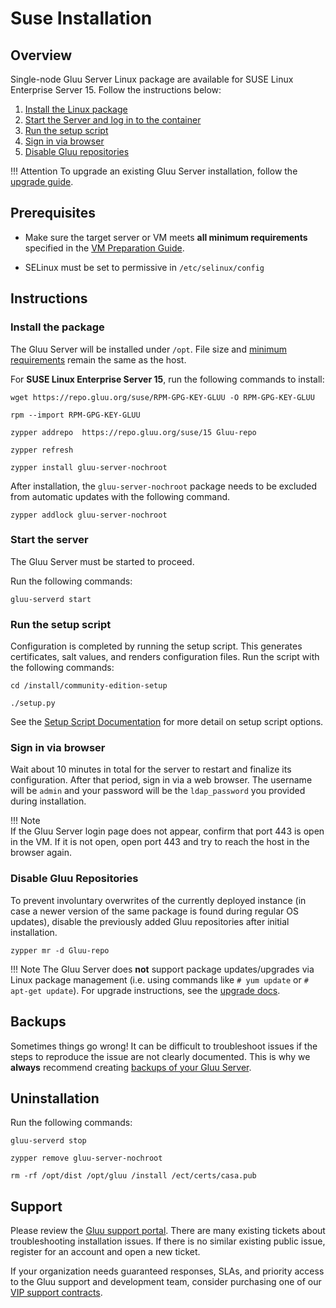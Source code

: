 # Suse Installation 
## Overview
Single-node Gluu Server Linux package are available for SUSE Linux Enterprise Server 15. Follow the instructions below: 

1. [Install the Linux package](#install-the-package)
2. [Start the Server and log in to the container](#start-the-server-and-log-in)
3. [Run the setup script](#run-the-setup-script)
4. [Sign in via browser](#sign-in-via-browser)
5. [Disable Gluu repositories](#disable-gluu-repositories)

!!! Attention
    To upgrade an existing Gluu Server installation, follow the [upgrade guide](../upgrade/index.md).

## Prerequisites

- Make sure the target server or VM meets **all minimum requirements** specified in the [VM Preparation Guide](../installation-guide/index.md).   

- SELinux must be set to permissive in `/etc/selinux/config`
  
## Instructions

### Install the package

The Gluu Server will be installed under `/opt`. File size and [minimum requirements](../installation-guide/index.md) remain the same as the host.

For **SUSE Linux Enterprise Server 15**, run the following commands to install:

```
wget https://repo.gluu.org/suse/RPM-GPG-KEY-GLUU -O RPM-GPG-KEY-GLUU
```

```
rpm --import RPM-GPG-KEY-GLUU
```

```
zypper addrepo  https://repo.gluu.org/suse/15 Gluu-repo
```

```
zypper refresh
```

```
zypper install gluu-server-nochroot
```

After installation, the `gluu-server-nochroot` package needs to be excluded from automatic updates with the following command.

```
zypper addlock gluu-server-nochroot
```

### Start the server

The Gluu Server must be started to proceed. 

Run the following commands: 

```
gluu-serverd start
```

### Run the setup script

Configuration is completed by running the setup script. This generates certificates, salt values, and renders configuration files. Run the script with the following commands:

```
cd /install/community-edition-setup
```   

```
./setup.py
```


See the [Setup Script Documentation](./setup_py.md#setup-prompt) for more detail on setup script options.

### Sign in via browser

Wait about 10 minutes in total for the server to restart and finalize its configuration. After that period, sign in via a web browser. The username will be `admin` and your password will be the `ldap_password` you provided during installation. 

!!! Note   
    If the Gluu Server login page does not appear, confirm that port 443 is open in the VM. If it is not open, open port 443 and try to reach the host in the browser again.   

### Disable Gluu Repositories

To prevent involuntary overwrites of the currently deployed instance (in case a newer version of the same package is found during regular OS updates), disable the previously added Gluu repositories after initial installation.

```
zypper mr -d Gluu-repo
```

!!! Note
    The Gluu Server does **not** support package updates/upgrades via Linux package management (i.e. using commands like `# yum update` or `# apt-get update`). For upgrade instructions, see the [upgrade docs](../upgrade/index.md).

## Backups
Sometimes things go wrong! It can be difficult to troubleshoot issues if the steps to reproduce the issue are not clearly documented. This is why we **always** recommend creating [backups of your Gluu Server](../operation/backup.md). 

## Uninstallation

Run the following commands:

```
gluu-serverd stop
```

```
zypper remove gluu-server-nochroot
```

```
rm -rf /opt/dist /opt/gluu /install /ect/certs/casa.pub
```

## Support
Please review the [Gluu support portal](https://support.gluu.org). There are many existing tickets about troubleshooting installation issues. If there is no similar existing public issue, register for an account and open a new ticket. 

If your organization needs guaranteed responses, SLAs, and priority access to the Gluu support and development team, consider purchasing one of our [VIP support contracts](https://gluu.org/pricing).  
